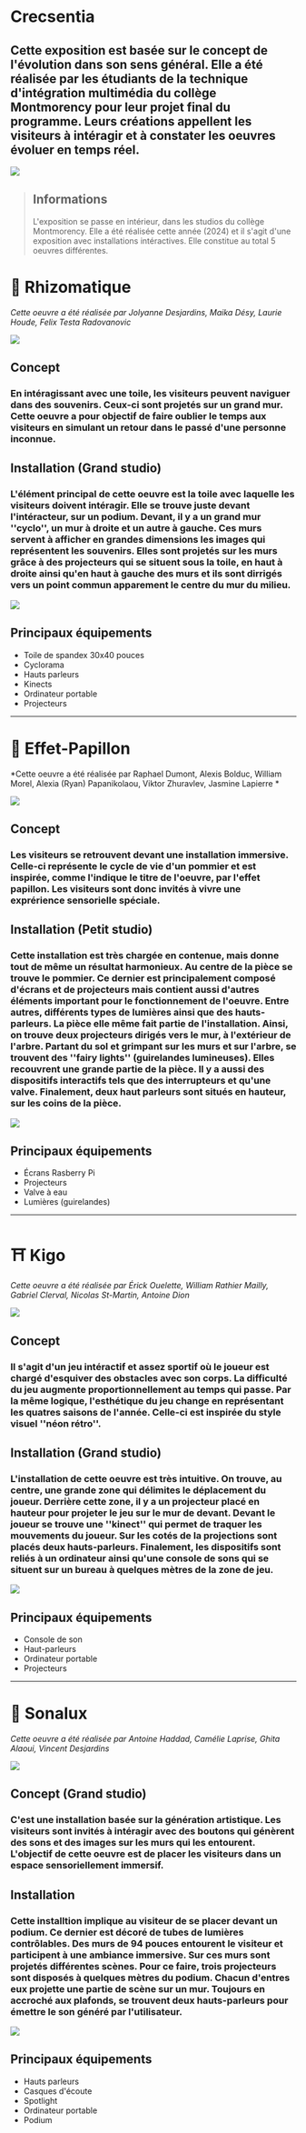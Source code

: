 # Crecsentia
## Cette exposition est basée sur le concept de l'évolution dans son sens général. Elle a été réalisée par les étudiants de la technique d'intégration multimédia du collège Montmorency pour leur projet final du programme. Leurs créations appellent les visiteurs à intéragir et à constater les oeuvres évoluer en temps réel.

![](https://github.com/tighzanour/H24_V11_inspiration_TIGHZA/blob/main/crescentia/medias/crescentia%20logo.PNG)

> ## Informations 
> L'exposition se passe en intérieur, dans les studios du collège Montmorency. Elle a été réalisée cette année (2024) et il s'agit d'une exposition avec installations intéractives. Elle constitue au total 5 oeuvres différentes.

# 🧠 Rhizomatique
*Cette oeuvre a été réalisée par Jolyanne Desjardins, Maika Désy, Laurie Houde, Felix Testa Radovanovic*
  
![](https://github.com/tighzanour/H24_V11_inspiration_TIGHZA/blob/main/crescentia/medias/rhizomatique_photo.jpg)

## Concept
### En intéragissant avec une toile, les visiteurs peuvent naviguer dans des souvenirs. Ceux-ci sont projetés sur un grand mur. Cette oeuvre a pour objectif de faire oublier le temps aux visiteurs en simulant un retour dans le passé d'une personne inconnue.

## Installation (Grand studio)
### L'élément principal de cette oeuvre est la toile avec laquelle les visiteurs doivent intéragir. Elle se trouve juste devant l'intéracteur, sur un podium. Devant, il y a un grand mur ''cyclo'', un mur à droite et un autre à gauche. Ces murs servent à afficher en grandes dimensions les images qui représentent les souvenirs. Elles sont projetés sur les murs grâce à des projecteurs qui se situent sous la toile, en haut à droite ainsi qu'en haut à gauche des murs et ils sont dirrigés vers un point commun apparement le centre du mur du milieu.   

![](https://github.com/tighzanour/H24_V11_inspiration_TIGHZA/blob/main/crescentia/medias/rhizomatique.PNG)

## Principaux équipements 
- Toile de spandex 30x40 pouces
- Cyclorama
- Hauts parleurs
- Kinects
- Ordinateur portable
- Projecteurs
_____________________________________________________________________________________________________________
# 🦋 Effet-Papillon
*Cette oeuvre a été réalisée par Raphael Dumont, Alexis Bolduc, William Morel, Alexia (Ryan) Papanikolaou, Viktor Zhuravlev, Jasmine Lapierre *

![](https://github.com/tighzanour/H24_V11_inspiration_TIGHZA/blob/main/crescentia/medias/effet_papillon_photo.jpg)

## Concept
### Les visiteurs se retrouvent devant une installation immersive. Celle-ci représente le cycle de vie d'un pommier et est inspirée, comme l'indique le titre de l'oeuvre, par l'effet papillon. Les visiteurs sont donc invités à vivre une exprérience sensorielle spéciale.

## Installation (Petit studio)
### Cette installation est très chargée en contenue, mais donne tout de même un résultat harmonieux. Au centre de la pièce se trouve le pommier. Ce dernier est principalement composé d'écrans et de projecteurs mais contient aussi d'autres éléments important pour le fonctionnement de l'oeuvre. Entre autres, différents types de lumières ainsi que des hauts-parleurs. La pièce elle même fait partie de l'installation. Ainsi, on trouve deux projecteurs dirigés vers le mur, à l'extérieur de l'arbre. Partant du sol et grimpant sur les murs et sur l'arbre, se trouvent des ''fairy lights'' (guirelandes lumineuses). Elles recouvrent une grande partie de la pièce. Il y a aussi des dispositifs interactifs tels que des  interrupteurs et qu'une valve. Finalement, deux haut parleurs sont situés en hauteur, sur les coins de la pièce.

![](https://github.com/tighzanour/H24_V11_inspiration_TIGHZA/blob/main/crescentia/medias/effet_papillon.PNG)

## Principaux équipements 
- Écrans Rasberry Pi
- Projecteurs
- Valve à eau
- Lumières (guirelandes)
_____________________________________________________________________________________________________________
# ⛩️ Kigo
*Cette oeuvre a été réalisée par Érick Ouelette, William Rathier Mailly, Gabriel Clerval, Nicolas St-Martin, Antoine Dion*

![](https://github.com/tighzanour/H24_V11_inspiration_TIGHZA/blob/main/crescentia/medias/kigo_photo.jpg)

## Concept
### Il s'agit d'un jeu intéractif et assez sportif où le joueur est chargé d'esquiver des obstacles avec son corps. La difficulté du jeu augmente proportionnellement au temps qui passe. Par la même logique, l'esthétique du jeu change en représentant les quatres saisons de l'année. Celle-ci est inspirée du style visuel ''néon rétro''.

## Installation (Grand studio)
### L'installation de cette oeuvre est très intuitive. On trouve, au centre, une grande zone qui délimites le déplacement du joueur. Derrière cette zone, il y a un projecteur placé en hauteur pour projeter le jeu sur le mur de devant. Devant le joueur se trouve une ''kinect'' qui permet de traquer les mouvements du joueur. Sur les cotés de la projections sont placés deux hauts-parleurs. Finalement, les dispositifs sont reliés à un ordinateur ainsi qu'une console de sons qui se situent sur un bureau à quelques mètres de la zone de jeu.

![](https://github.com/tighzanour/H24_V11_inspiration_TIGHZA/blob/main/crescentia/medias/kigo.PNG)

## Principaux équipements 
- Console de son
- Haut-parleurs
- Ordinateur portable
- Projecteurs
_____________________________________________________________________________________________________________
# 🎹 Sonalux
*Cette oeuvre a été réalisée par Antoine Haddad, Camélie Laprise, Ghita Alaoui, Vincent Desjardins*

![](https://github.com/tighzanour/H24_V11_inspiration_TIGHZA/blob/main/crescentia/medias/sonalux_photo.jpg)

## Concept (Grand studio)
### C'est une installation basée sur la génération artistique. Les visiteurs sont invités à intéragir avec des boutons qui génèrent des sons et des images sur les murs qui les entourent. L'objectif de cette oeuvre est de placer les visiteurs dans un espace sensoriellement immersif.

## Installation
### Cette installtion implique au visiteur de se placer devant un podium. Ce dernier est décoré de tubes de lumières contrôlables. Des murs de 94 pouces entourent le visiteur et participent à une ambiance immersive. Sur ces murs sont projetés différentes scènes. Pour ce faire, trois projecteurs sont disposés à quelques mètres du podium. Chacun d'entres eux projette une partie de scène sur un mur. Toujours en accroché aux plafonds, se trouvent deux hauts-parleurs pour émettre le son généré par l'utilisateur.


![](https://github.com/tighzanour/H24_V11_inspiration_TIGHZA/blob/main/crescentia/medias/sonalux.PNG)

## Principaux équipements 
- Hauts parleurs
- Casques d'écoute
- Spotlight
- Ordinateur portable
- Podium
